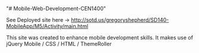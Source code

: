 "# Mobile-Web-Development-CEN1400" 

See Deployed site here -> http://sotd.us/gregoryshepherd/SD140-MobileApp/M5/Activity/main.html

This site was created to enhance mobile development skills. It makes use of jQuery Mobile / CSS / HTML / ThemeRoller


